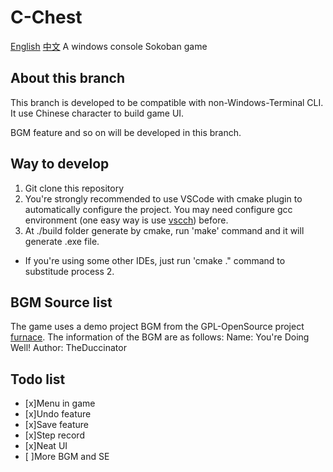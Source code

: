 # C-Chest

[English](./README.md) [中文](./README_ZH.md)
A windows console Sokoban game

## About this branch

This branch is developed to be compatible with non-Windows-Terminal CLI. It use Chinese character to build game UI.

BGM feature and so on will be developed in this branch.

## Way to develop

1. Git clone this repository
2. You're strongly recommended to use VSCode with cmake plugin to automatically configure the project. You may need configure gcc environment (one easy way is use [vscch](https://mflink.top/%e6%9c%80%e7%ae%80%e5%8d%95%e7%9a%84vs-codecpp%e7%8e%af%e5%a2%83%e9%85%8d%e7%bd%ae%e6%95%99%e7%a8%8b/)) before.
3. At ./build folder generate by cmake, run 'make' command and it will generate .exe file.

- If you're using some other IDEs, just run 'cmake ." command to substitude process 2.

## BGM Source list

The game uses a demo project BGM from the GPL-OpenSource project [furnace](https://github.com/tildearrow/furnace). The information of the BGM are as follows:
Name: You're Doing Well!
Author: TheDuccinator

## Todo list

- [x]Menu in game
- [x]Undo feature
- [x]Save feature
- [x]Step record
- [x]Neat UI
- [ ]More BGM and SE
